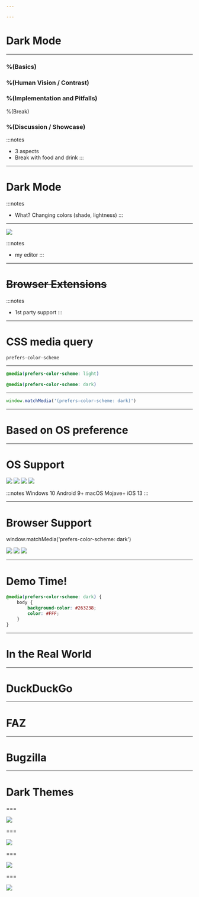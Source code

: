 ```yaml
---

---
```


<h1>
<span class="dark">Dark</span>
Mode
</h1>

---

### %(Basics)
### %(Human Vision / Contrast)
### %(Implementation and Pitfalls)

%(Break)

### %(Discussion / Showcase)

:::notes
- 3 aspects
- Break with food and drink
:::

---

<h1>
<span class="dark">Dark</span>
Mode
</h1>

:::notes
- What? Changing colors (shade, lightness)
:::

---

<img src="./assets/dark-screen.png">

:::notes
- my editor
:::

---

# ~~Browser Extensions~~

:::notes
- 1st party support
:::

---

# CSS media query
`prefers-color-scheme`

---

```css
@media(prefers-color-scheme: light)
```

```css
@media(prefers-color-scheme: dark)
```

---

```js
window.matchMedia('(prefers-color-scheme: dark)')
```

---

# Based on OS preference

---

# OS Support

<div class="logos">
<img src="./assets/linux.svg">
<img src="./assets/win10.svg">
<img src="./assets/android.svg">
<img src="./assets/apple.svg">
</div>

:::notes
Windows 10
Android 9+
macOS Mojave+
iOS 13
:::


---

# Browser Support
window.matchMedia('prefers-color-scheme: dark')
<div class="logos">
<img src="./assets/chrome.svg">
<img src="./assets/firefox.svg">
<img src="./assets/safari.svg">
</div>

---

# Demo Time!

```css
@media(prefers-color-scheme: dark) {
	body {
		background-color: #263238;
		color: #FFF;
	}
}
```

---

# In the Real World

---

# DuckDuckGo

---

# FAZ

---

# Bugzilla

---

# Dark Themes

===

<img src="./assets/twitter.png">

===

<img src="./assets/slack.png">

===

<img src="./assets/gmail.png">

===

<img src="./assets/spotify.png">
